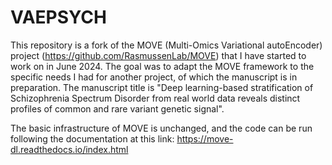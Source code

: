 # VAEPSYCH

This repository is a fork of the MOVE (Multi-Omics Variational autoEncoder) project (https://github.com/RasmussenLab/MOVE) that I have started to work on in June 2024.
The goal was to adapt the MOVE framework to the specific needs I had for another project, of which the manuscript is in preparation. The manuscript title is
"Deep learning-based stratification of Schizophrenia Spectrum Disorder from real world data reveals distinct profiles of common and rare variant genetic signal".

The basic infrastructure of MOVE is unchanged, and the code can be run following the documentation at this link: https://move-dl.readthedocs.io/index.html

